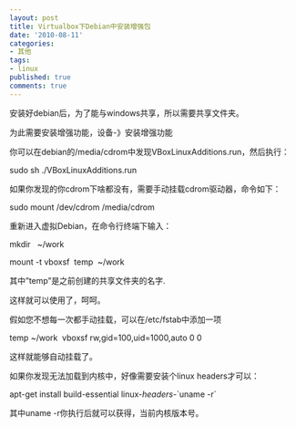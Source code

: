 ```yaml
---
layout: post
title: Virtualbox下Debian中安装增强包
date: '2010-08-11'
categories:
- 其他
tags:
- linux
published: true
comments: true
---
```

<p>安装好debian后，为了能与windows共享，所以需要共享文件夹。</p>

<p>为此需要安装增强功能，设备-》安装增强功能</p>

<p>你可以在debian的/media/cdrom中发现VBoxLinuxAdditions.run，然后执行：</p>

<p>sudo sh ./VBoxLinuxAdditions.run</p>

<p>如果你发现的你cdrom下啥都没有，需要手动挂载cdrom驱动器，命令如下：</p>

<p>sudo mount /dev/cdrom /media/cdrom</p>

<p>重新进入虚拟Debian，在命令行终端下输入：</p>

<p>mkdir   ~/work</p>

<p>mount -t vboxsf  temp  ~/work</p>

<p>其中”temp”是之前创建的共享文件夹的名字.</p>

<p>这样就可以使用了，呵呵。</p>

<p>假如您不想每一次都手动挂载，可以在/etc/fstab中添加一项</p>

<p>temp ~/work  vboxsf rw,gid=100,uid=1000,auto 0 0</p>

<p>这样就能够自动挂载了。</p>

<p>如果你发现无法加载到内核中，好像需要安装个linux headers才可以：</p>

<p>apt-get install build-essential linux-<em>headers</em>-`uname -r`</p>

<p>其中uname -r你执行后就可以获得，当前内核版本号。</p>

